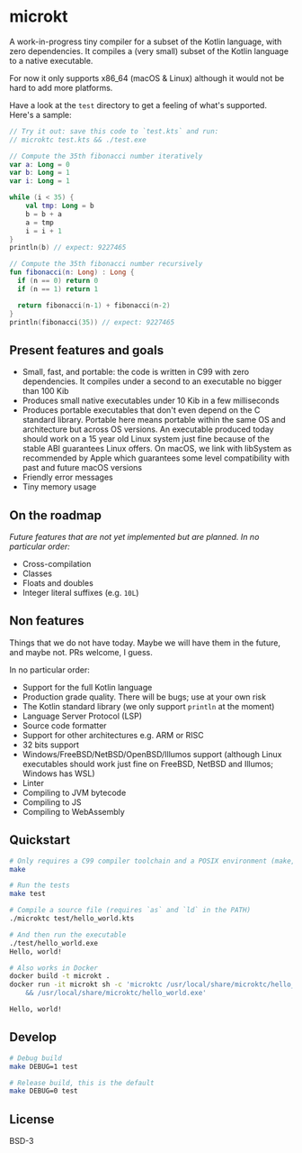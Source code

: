 # microkt

A work-in-progress tiny compiler for a subset of the Kotlin language, with zero dependencies. It compiles a (very small) subset of the Kotlin language to a native executable.

For now it only supports x86_64 (macOS & Linux) although it would not be hard to add more platforms.

Have a look at the `test` directory to get a feeling of what's supported. Here's a sample:

```kotlin
// Try it out: save this code to `test.kts` and run:
// microktc test.kts && ./test.exe

// Compute the 35th fibonacci number iteratively
var a: Long = 0
var b: Long = 1
var i: Long = 1

while (i < 35) {
    val tmp: Long = b
    b = b + a
    a = tmp
    i = i + 1
}
println(b) // expect: 9227465

// Compute the 35th fibonacci number recursively
fun fibonacci(n: Long) : Long {
  if (n == 0) return 0
  if (n == 1) return 1

  return fibonacci(n-1) + fibonacci(n-2)
}
println(fibonacci(35)) // expect: 9227465
```

## Present features and goals

- Small, fast, and portable: the code is written in C99 with zero dependencies. It compiles under a second to an executable no bigger than 100 Kib
- Produces small native executables under 10 Kib in a few milliseconds
- Produces portable executables that don't even depend on the C standard library. Portable here means portable within the same OS and architecture but across OS versions. An executable produced today should work on a 15 year old Linux system just fine because of the stable ABI guarantees Linux offers. On macOS, we link with libSystem as recommended by Apple which guarantees some level compatibility with past and future macOS versions
- Friendly error messages
- Tiny memory usage

## On the roadmap
*Future features that are not yet implemented but are planned. In no particular order:*

- Cross-compilation
- Classes
- Floats and doubles
- Integer literal suffixes (e.g. `10L`)

## Non features

Things that we do not have today. Maybe we will have them in the future, and maybe not. PRs welcome, I guess.

In no particular order:

- Support for the full Kotlin language
- Production grade quality. There will be bugs; use at your own risk
- The Kotlin standard library (we only support `println` at the moment)
- Language Server Protocol (LSP)
- Source code formatter
- Support for other architectures e.g. ARM or RISC
- 32 bits support
- Windows/FreeBSD/NetBSD/OpenBSD/Illumos support (although Linux executables should work just fine on FreeBSD, NetBSD and Illumos; Windows has WSL)
- Linter
- Compiling to JVM bytecode
- Compiling to JS
- Compiling to WebAssembly

## Quickstart

```sh
# Only requires a C99 compiler toolchain and a POSIX environment (make, awk).
make

# Run the tests
make test

# Compile a source file (requires `as` and `ld` in the PATH)
./microktc test/hello_world.kts

# And then run the executable
./test/hello_world.exe
Hello, world!

# Also works in Docker
docker build -t microkt .
docker run -it microkt sh -c 'microktc /usr/local/share/microktc/hello_world.kts \
    && /usr/local/share/microktc/hello_world.exe'

Hello, world!
```


## Develop

```sh
# Debug build
make DEBUG=1 test

# Release build, this is the default
make DEBUG=0 test
```

## License

BSD-3
